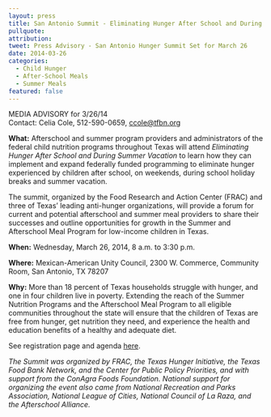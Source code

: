 ```yaml
---
layout: press
title: San Antonio Summit - Eliminating Hunger After School and During Summer Vacation in Texas
pullquote:
attribution:
tweet: Press Advisory - San Antonio Hunger Summit Set for March 26
date: 2014-03-26
categories:
  - Child Hunger
  - After-School Meals
  - Summer Meals
featured: false
---
```


MEDIA ADVISORY for 3/26/14   
Contact: Celia Cole, 512-590-0659, ccole@tfbn.org 

**What:**  Afterschool and summer program providers and administrators of the federal child nutrition programs throughout Texas will attend *Eliminating Hunger After School and During Summer Vacation* to learn how they can implement and expand federally funded programming to eliminate hunger experienced by children after school, on weekends, during school holiday breaks and summer vacation.

The summit, organized by the Food Research and Action Center (FRAC) and three of Texas’ leading anti-hunger organizations, will provide a forum for current and potential afterschool and summer meal providers to share their successes and outline opportunities for growth in the Summer and Afterschool Meal Program for low-income children in Texas.

**When:**  Wednesday, March 26, 2014, 8 a.m. to 3:30 p.m.

**Where:**  Mexican-American Unity Council, 2300 W. Commerce, Community Room, San Antonio, TX 78207

**Why:**  More than 18 percent of Texas households struggle with hunger, and one in four children live in poverty.  Extending the reach of the Summer Nutrition Programs and the Afterschool Meal Program to all eligible communities throughout the state will ensure that the children of Texas are free from hunger, get nutrition they need, and experience the health and education benefits of a healthy and adequate diet.

See registration page and agenda [here](http://org2.salsalabs.com/o/5118/p/salsa/event/common/public/?event_KEY=70198).

*The Summit was organized by FRAC, the Texas Hunger Initiative, the Texas Food Bank Network, and the Center for Public Policy Priorities, and with support from the ConAgra Foods Foundation. National support for organizing the event also came from National Recreation and Parks Association, National League of Cities, National Council of La Raza, and the Afterschool Alliance.*
